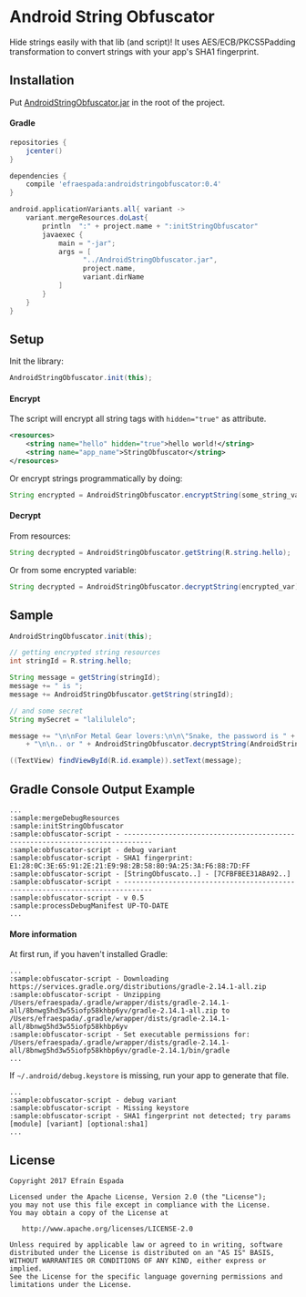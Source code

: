 Android String Obfuscator
=========================

Hide strings easily with that lib (and script)! It uses AES/ECB/PKCS5Padding transformation to convert strings with your app's SHA1 fingerprint.

Installation
------------

Put [AndroidStringObfuscator.jar](https://github.com/efraespada/AndroidStringObfuscator/raw/master/AndroidStringObfuscator.jar) in the root of the project.

#### Gradle 

```groovy
repositories {
    jcenter()
}

dependencies {
    compile 'efraespada:androidstringobfuscator:0.4'
}

android.applicationVariants.all{ variant ->
    variant.mergeResources.doLast{
        println  ":" + project.name + ":initStringObfuscator"
        javaexec {
            main = "-jar";
            args = [
                  "../AndroidStringObfuscator.jar",
                  project.name,
                  variant.dirName
            ]
        }
    }
}
```

Setup
-----
Init the library:
```java
AndroidStringObfuscator.init(this);
```


#### Encrypt
The script will encrypt all string tags with `hidden="true"` as attribute.

```xml
<resources>
	<string name="hello" hidden="true">hello world!</string>
	<string name="app_name">StringObfuscator</string>
</resources>
```

Or encrypt strings programmatically by doing:

```java
String encrypted = AndroidStringObfuscator.encryptString(some_string_var);
```

#### Decrypt
From resources:
```java
String decrypted = AndroidStringObfuscator.getString(R.string.hello);
```
Or from some encrypted variable:
```java
String decrypted = AndroidStringObfuscator.decryptString(encrypted_var);
```
Sample
------

```java
AndroidStringObfuscator.init(this);

// getting encrypted string resources
int stringId = R.string.hello;

String message = getString(stringId);
message += " is ";
message += AndroidStringObfuscator.getString(stringId);

// and some secret
String mySecret = "lalilulelo";

message += "\n\nFor Metal Gear lovers:\n\n\"Snake, the password is " + AndroidStringObfuscator.encryptString(message)
    + "\n\n.. or " + AndroidStringObfuscator.decryptString(AndroidStringObfuscator.encryptString(mySecret)) + "\"";

((TextView) findViewById(R.id.example)).setText(message);
```
Gradle Console Output Example
-----------------------------
```
...
:sample:mergeDebugResources
:sample:initStringObfuscator
:sample:obfuscator-script - -----------------------------------------------------------------------------
:sample:obfuscator-script - debug variant
:sample:obfuscator-script - SHA1 fingerprint: E1:28:0C:3E:65:91:2E:21:E9:98:2B:58:80:9A:25:3A:F6:88:7D:FF
:sample:obfuscator-script - [StringObfuscato..] - [7CFBFBEE31ABA92..]
:sample:obfuscator-script - -----------------------------------------------------------------------------
:sample:obfuscator-script - v 0.5
:sample:processDebugManifest UP-TO-DATE
...
```


#### More information
At first run, if you haven't installed Gradle:
```
...
:sample:obfuscator-script - Downloading https://services.gradle.org/distributions/gradle-2.14.1-all.zip
:sample:obfuscator-script - Unzipping /Users/efraespada/.gradle/wrapper/dists/gradle-2.14.1-all/8bnwg5hd3w55iofp58khbp6yv/gradle-2.14.1-all.zip to /Users/efraespada/.gradle/wrapper/dists/gradle-2.14.1-all/8bnwg5hd3w55iofp58khbp6yv
:sample:obfuscator-script - Set executable permissions for: /Users/efraespada/.gradle/wrapper/dists/gradle-2.14.1-all/8bnwg5hd3w55iofp58khbp6yv/gradle-2.14.1/bin/gradle
...
```

If `~/.android/debug.keystore` is missing, run your app to generate that file.
```
...
:sample:obfuscator-script - debug variant
:sample:obfuscator-script - Missing keystore
:sample:obfuscator-script - SHA1 fingerprint not detected; try params [module] [variant] [optional:sha1]
...
```
License
-------
    Copyright 2017 Efraín Espada

    Licensed under the Apache License, Version 2.0 (the "License");
    you may not use this file except in compliance with the License.
    You may obtain a copy of the License at

       http://www.apache.org/licenses/LICENSE-2.0

    Unless required by applicable law or agreed to in writing, software
    distributed under the License is distributed on an "AS IS" BASIS,
    WITHOUT WARRANTIES OR CONDITIONS OF ANY KIND, either express or implied.
    See the License for the specific language governing permissions and
    limitations under the License.

